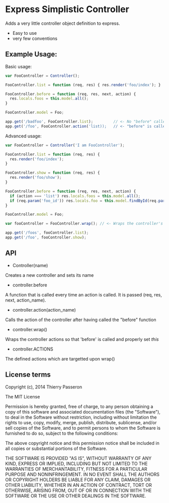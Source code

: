 # Express Simplistic Controller

Adds a very little controller object definition to express.

* Easy to use
* very few conventions

## Example Usage:

Basic usage:

```js
var FooController = Controller();

FooController.list = function (req, res) { res.render('foo/index'); }

FooController.before = function (req, res, next, action) {
  res.locals.foos = this.model.all();
}

FooController.model = Foo;

app.get('/badfoo', FooController.list);         // <- No "before" called
app.get('/foo', FooController.action('list));   // <- "before" is called ;)
```

Advanced usage:

```js
var FooController = Controller('I am FooController');

FooController.list = function (req, res) { 
  res.render('foo/index'); 
}

FooController.show = function (req, res) { 
  res.render('foo/show'); 
}

FooController.before = function (req, res, next, action) {
  if (action === 'list') res.locals.foos = this.model.all();
  if (req.param('foo_id')) res.locals.foo = this.model.findById(req.param('foo_id'));
}

FooController.model = Foo;

var fooController = FooController.wrap(); // <- Wraps the controller's actions

app.get('/foos', fooController.list);
app.get('/foo', fooController.show);
```

## API

* Controller(name)

Creates a new controller and sets its name

* controller.before

A function that is called every time an action is called. It is passed (req, res, next, action_name).

* controller.action(action_name)

Calls the action of the controller after having called the "before" function

* controller.wrap()

Wraps the controller actions so that 'before' is called and properly set _this_

* controller.ACTIONS

The defined actions which are targetted upon wrap()




## License terms

Copyright (c), 2014 Thierry Passeron

The MIT License

Permission is hereby granted, free of charge, to any person obtaining a copy of this software and associated documentation files (the "Software"), to deal in the Software without restriction, including without limitation the rights to use, copy, modify, merge, publish, distribute, sublicense, and/or sell copies of the Software, and to permit persons to whom the Software is furnished to do so, subject to the following conditions:

The above copyright notice and this permission notice shall be included in all copies or substantial portions of the Software.

THE SOFTWARE IS PROVIDED "AS IS", WITHOUT WARRANTY OF ANY KIND, EXPRESS OR IMPLIED, INCLUDING BUT NOT LIMITED TO THE WARRANTIES OF MERCHANTABILITY, FITNESS FOR A PARTICULAR PURPOSE AND NONINFRINGEMENT. IN NO EVENT SHALL THE AUTHORS OR COPYRIGHT HOLDERS BE LIABLE FOR ANY CLAIM, DAMAGES OR OTHER LIABILITY, WHETHER IN AN ACTION OF CONTRACT, TORT OR OTHERWISE, ARISING FROM, OUT OF OR IN CONNECTION WITH THE SOFTWARE OR THE USE OR OTHER DEALINGS IN THE SOFTWARE.